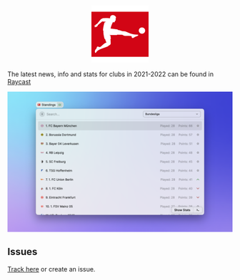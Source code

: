 <p align="center">
  <img src="assets/icon.png" height="128">
</p>

The latest news, info and stats for clubs in 2021-2022 can be found in [Raycast](https://raycast.com/)

![Example](./metadata/bundesliga-01.png)

## Issues

[Track here](https://github.com/anhthang/raycast-bundesliga/issues) or create an issue.
